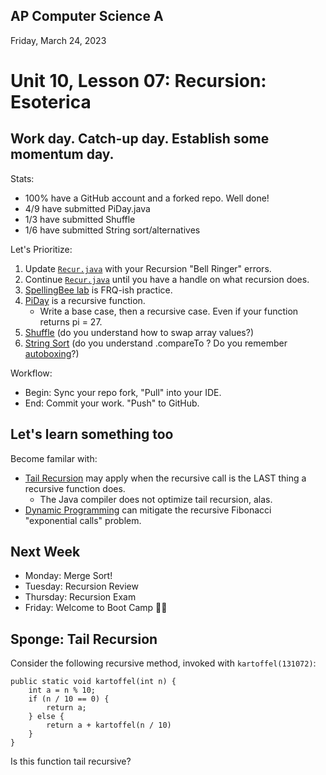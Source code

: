 ## AP Computer Science A

Friday, March 24, 2023

# Unit 10, Lesson 07: Recursion: Esoterica

## Work day. Catch-up day. Establish some momentum day.

Stats:

- 100% have a GitHub account and a forked repo. Well done!
- 4/9 have submitted PiDay.java
- 1/3 have submitted Shuffle
- 1/6 have submitted String sort/alternatives

Let's Prioritize:

1. Update [`Recur.java`](Recur.java) with your Recursion "Bell Ringer" errors.
2. Continue [`Recur.java`](Recur.java) until you have a handle on what recursion does.
3. [SpellingBee lab](lab02bee/README.md) is FRQ-ish practice.
4. [PiDay](10-2.md#homework) is a recursive function.
   - Write a base case, then a recursive case. Even if your function returns pi = 27.
5. [Shuffle](10-4.md#homework) (do you understand how to swap array values?)
6. [String Sort](10-5.md#option-b) (do you understand .compareTo ? Do you remember [autoboxing](https://docs.google.com/presentation/d/1B4nSv1SyXxWy8R_wUVfxyj-5Z0rx0TryMbtO3Vm19AE/edit#slide=id.g172ebc986fc_0_28)?)

Workflow:

- Begin: Sync your repo fork, "Pull" into your IDE.
- End: Commit your work. "Push" to GitHub.

## Let's learn something too

Become familar with:

- [Tail Recursion](https://en.wikipedia.org/wiki/Tail_call) may apply when the recursive call is the LAST thing a recursive function does.
  - The Java compiler does not optimize tail recursion, alas.
- [Dynamic Programming](https://en.wikipedia.org/wiki/Dynamic_programming#Computer_programming) can mitigate the recursive Fibonacci "exponential calls" problem.

## Next Week

- Monday: Merge Sort!
- Tuesday: Recursion Review
- Thursday: Recursion Exam
- Friday: Welcome to Boot Camp 👢🥾

## Sponge: Tail Recursion

Consider the following recursive method, invoked with `kartoffel(131072)`:

```
public static void kartoffel(int n) {
    int a = n % 10;
    if (n / 10 == 0) {
        return a;
    } else {
        return a + kartoffel(n / 10)
    }
}
```

Is this function tail recursive?
